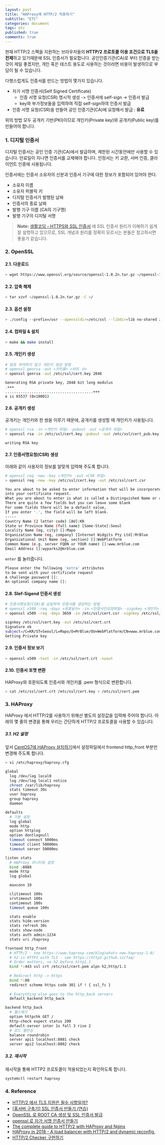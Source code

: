 ```yaml
---
layout: post
title: "HAProxy에 HTTP/2 적용하기"
subtitle: "ETC"
categories: document
tags: etc
published: true
comments: true
---
```




현재 HTTP/2 스펙을 지원하는 브라우저들의 **HTTP/2 프로토콜 이용 조건으로 TLS을 전제**하고 있기때문에 SSL 인증서가 필요합니다. 공인인증기관(CA)로 부터 인증을 받는것이 제일 좋겠지만, 개인 혹은 테스트 용도로 사용하는 것이라면 비용이 발생하므로 부담이 될 수 있습니다.

다행스럽게도 인증서를 만드는 방법이 몇가지 있습니다.

- 자가 서명 인증서(Self Signed Certificate)
  - 인증 서명 요청(CSR) 명시적 생성 -> 인증서에 self-sign -> 인증서 발급
  - key와 부가정보들을 입력하여 직접 self-sign하여 인증서 발급
- 인증 서명 요청(CSR)을 만들어 공인 인증기관(CA)에 요청해서 발급 : **유료**



위의 방법 모두 공개키 기반(PKI)이므로 개인키(Private key)와 공개키(Public key)를 만들어야 합니다.



### 1. 디지털 인증서

디지털 인증서는 공인 인증 기관(CA)에서 발급하며, 제한된 시간동안에만 사용할 수 있습니다. 만료일이 지나면 인증서를 교체해야 합니다. 인정서는 키 교환, 서버 인증, 클라이언트 인증에 사용됩니다.



인증서에는 인증서 소유자의 신분과 인증서 기구에 대한 정보가 포함되어 있어야 한다.

- 소유자 이름
- 소유자 퍼블릭 키
- 디지털 인증서가 발행된 날짜
- 인증서의 종료 날짜
- 발행 기구 이름 (CA의 기구명)
- 발행 기구의 디지털 서명




> **Note:** [생활코딩 - HTTPS와 SSL 인증서](https://opentutorials.org/course/228/4894) 에 SSL 인증서 원리가 이해하기 쉽게 잘 설명하고 있으므로, SSL 개념과 원리를 정확히 모르시는 분들은 참고하시면 좋을거 같습니다.



### 2. OpenSSL

#### 2.1. 다운로드

```bash
> wget https://www.openssl.org/source/openssl-1.0.2n.tar.gz ~/openssl-1.0.2n.tar.gz
```



#### 2.2. 압축 해제

```bash
> tar xzvf ~/openssl-1.0.2n.tar.gz -C ~/
```



#### 2.3. 옵션 설정

```bash
> ./config --prefix=/usr --openssldir=/etc/ssl --libdir=lib no-shared zlib-dynamic
```



#### 2.4. 컴파일 & 설치

```bash
> make && make install
```



#### 2.5. 개인키 생성

```bash
# 암호 부여하지 않고 개인키 생성 방법
# openssl genrsa -out <키이름> <비트 수>
> openssl genrsa -out /etc/ssl/cert.key 2048

Generating RSA private key, 2048 bit long modulus
.+++
........................................+++
e is 65537 (0x10001)
```



#### 2.6. 공개키 생성

공개키는 개인키와 한 쌍을 이루기 때문에, 공개키를 생성할 때 개인키가 사용됩니다.

```bash
# openssl rsa -in <개인키 파일> -pubout -out <공개키 파일>
> openssl rsa -in /etc/ssl/cert.key -pubout -out /etc/ssl/cert_pub.key

writing RSA key
```



#### 2.7. 인증서명요청(CSR) 생성

아래와 같이 사용자의 정보를 알맞게 입력해 주도록 합니다.

```bash
# openssl req -new -key <개인키> -out <CSR 파일>
> openssl req -new -key /etc/ssl/cert.key -out /etc/ssl/cert.csr

You are about to be asked to enter information that will be incorporated
into your certificate request.
What you are about to enter is what is called a Distinguished Name or a DN.
There are quite a few fields but you can leave some blank
For some fields there will be a default value,
If you enter '.', the field will be left blank.
-----
Country Name (2 letter code) [AU]:KR
State or Province Name (full name) [Some-State]:Seoul
Locality Name (eg, city) []:Mapo
Organization Name (eg, company) [Internet Widgits Pty Ltd]:MrBlue
Organizational Unit Name (eg, section) []:WebPlatform
Common Name (e.g. server FQDN or YOUR name) []:www.mrblue.com
Email Address []:wyparks2@mrblue.com
```



`enter` 를 눌러줍니다.

```bash
Please enter the following 'extra' attributes
to be sent with your certificate request
A challenge password []:
An optional company name []:
```



#### 2.8. Slef-Sigend 인증서 생성

```bash
# 인증서명요청(CSR)을 삽입하여 인증서를 생성하는 방법
# openssl x509 -req -days <유효날수> -in <인증사인요청파일> -signkey <개인키> -out <인증서 파일명>
> openssl x509 -req -days 3650 -in /etc/ssl/cert.csr -signkey /etc/ssl/cert.key -out /etc/ssl/cert.crt

signkey /etc/ssl/cert.key -out /etc/ssl/cert.crt
Signature ok
subject=/C=KR/ST=Seoul/L=Mapo/O=MrBlue/OU=WebPlatform/CN=www.mrblue.com/emailAddress=wyparks2@mrblue.com
Getting Private key
```



#### 2.9. 인증서 정보 보기

```bash
> openssl x509 -text -in /etc/ssl/cert.crt -noout
```



#### 2.10. 인증서 포맷 변환

HAProxy와 호환되도록 인증서와 개인키를 .pem 형식으로 변환합니다.

```bash
> cat /etc/ssl/cert.crt /etc/ssl/cert.key > /etc/ssl/cert.pem
```



### 3. HAProxy

HAProxy 에서 HTTP/2를 사용하기 위해선 별도의 설정값을 입력해 주어야 합니다. 아래의 몇 줄의 변경을 통해 우리는 간단하게 HTTP/2 프로토콜을 사용할 수 있습니다.



##### 3.1. H2 설정

앞서 [CentOS7에 HAProxy 설치하기]()에서 설정파일에서 frontend http_front 부분만 변경해 주도록 합니다.

```bash
> vi /etc/haproxy/haproxy.cfg

global
  log /dev/log local0
  log /dev/log local1 notice
  chroot /var/lib/haproxy
  stats timeout 30s
  user haproxy
  group haproxy
  daemon

defaults
  # 기본 설정
  log global
  mode http
  option httplog
  option dontlognull
  timeout connect 5000ms
  timeout client 50000ms
  timeout server 50000ms

listen stats
  # HAProxy 모니터링 설정
  bind :8888
  mode http
  log global

  maxconn 10

  clitimeout 100s
  srvtimeout 100s
  contimeout 100s
  timeout queue 100s

  stats enable
  stats hide-version
  stats refresh 30s
  stats show-node
  stats auth admin:1234
  stats uri /haproxy

frontend http_front
  # HTTP/2 - see https://www.haproxy.com/blog/whats-new-haproxy-1-8/
  # h2 is HTTP2 with TLS - see https://http2.github.io/faq/
  # Order matters, so h2 before http1.1
  bind *:443 ssl crt /etc/ssl/cert.pem alpn h2,http/1.1
  
  # Redirect http -> https
  bind *:80
  redirect scheme https code 301 if ! { ssl_fc }
  
  # Everything else goes to the http_back servers
  default_backend http_back

backend http_back
  # 헬스체크
  option httpchk GET /
  http-check expect status 200
  default-server inter 1s fall 3 rise 2
  # 로드 밸런싱
  balance roundrobin
  server api1 localhost:8081 check
  server api2 localhost:8082 check
```



##### 3.2. 재시작

재시작을 통해 HTTP2 프로토콜이 적용되었는지 확인하도록 합니다.

```bash
systemctl restart haproxy
```



### 4. Reference

- [HTTP/2 에서 TLS 지원은 필수 사항일까?](http://ondemand.tistory.com/224)
- [[홈서버 구축기] SSL 인증서 만들기 (연습)](https://blog.hangadac.com/2017/07/31/%ED%99%88%EC%84%9C%EB%B2%84-%EA%B5%AC%EC%B6%95%EA%B8%B0-ssl-%EC%9D%B8%EC%A6%9D%EC%84%9C-%EB%A7%8C%EB%93%A4%EA%B8%B0-%EC%97%B0%EC%8A%B5/)
- [OpenSSL 로 ROOT CA 생성 및 SSL 인증서 발급](https://www.lesstif.com/pages/viewpage.action?pageId=6979614)
- [openssl 로 자가 서명 인증서 만들기](http://ohgyun.com/429)
- [The complete guide to HTTP/2 with HAProxy and Nginx](http://m12.io/blog/http-2-with-haproxy-and-nginx-guide)
- [HAProxy in 2018 - A load balancer with HTTP/2 and dynamic reconfig.](https://certsimple.com/blog/haproxy-http2-dynamic-load-balancing-ssl)
- [HTTP/2 Checker 구현하기](https://brunch.co.kr/@sangjinkang/5)

